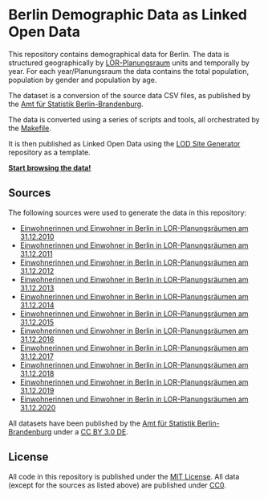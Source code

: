 # Berlin Demographic Data as Linked Open Data

This repository contains demographical data for Berlin. 
The data is structured geographically by [LOR-Planungsraum](https://www.berlin.de/sen/sbw/stadtdaten/stadtwissen/sozialraumorientierte-planungsgrundlagen/lebensweltlich-orientierte-raeume/) units and temporally by year.
For each year/Planungsraum the data contains the total population, population by gender and population by age.

The dataset is a conversion of the source data CSV files, as published by the [Amt für Statistik Berlin-Brandenburg](https://www.statistik-berlin-brandenburg.de).

The data is converted using a series of scripts and tools, all orchestrated by the [Makefile](Makefile).

It is then published as Linked Open Data using the [LOD Site Generator](https://github.com/berlinonline/lod-sg) repository as a template.

**[Start browsing the data!](https://berlinonline.github.io/lod-berlin-einwohner/)**

## Sources

The following sources were used to generate the data in this repository:

- [Einwohnerinnen und Einwohner in Berlin in LOR-Planungsräumen am 31.12.2010](https://daten.berlin.de/datensaetze/einwohnerinnen-und-einwohner-berlin-lor-planungsräumen-am-31122010)
- [Einwohnerinnen und Einwohner in Berlin in LOR-Planungsräumen am 31.12.2011](https://daten.berlin.de/datensaetze/einwohnerinnen-und-einwohner-berlin-lor-planungsräumen-am-31122011)
- [Einwohnerinnen und Einwohner in Berlin in LOR-Planungsräumen am 31.12.2012](https://daten.berlin.de/datensaetze/einwohnerinnen-und-einwohner-berlin-lor-planungsräumen-am-31122012)
- [Einwohnerinnen und Einwohner in Berlin in LOR-Planungsräumen am 31.12.2013](https://daten.berlin.de/datensaetze/einwohnerinnen-und-einwohner-berlin-lor-planungsräumen-am-31122013)
- [Einwohnerinnen und Einwohner in Berlin in LOR-Planungsräumen am 31.12.2014](https://daten.berlin.de/datensaetze/einwohnerinnen-und-einwohner-berlin-lor-planungsräumen-am-31122014)
- [Einwohnerinnen und Einwohner in Berlin in LOR-Planungsräumen am 31.12.2015](https://daten.berlin.de/datensaetze/einwohnerinnen-und-einwohner-berlin-lor-planungsräumen-am-31122015)
- [Einwohnerinnen und Einwohner in Berlin in LOR-Planungsräumen am 31.12.2016](https://daten.berlin.de/datensaetze/einwohnerinnen-und-einwohner-berlin-lor-planungsräumen-am-31122016)
- [Einwohnerinnen und Einwohner in Berlin in LOR-Planungsräumen am 31.12.2017](https://daten.berlin.de/datensaetze/einwohnerinnen-und-einwohner-berlin-lor-planungsräumen-am-31122017)
- [Einwohnerinnen und Einwohner in Berlin in LOR-Planungsräumen am 31.12.2018](https://daten.berlin.de/datensaetze/einwohnerinnen-und-einwohner-berlin-lor-planungsräumen-am-31122018)
- [Einwohnerinnen und Einwohner in Berlin in LOR-Planungsräumen am 31.12.2019](https://daten.berlin.de/datensaetze/einwohnerinnen-und-einwohner-berlin-lor-planungsräumen-am-31122019)
- [Einwohnerinnen und Einwohner in Berlin in LOR-Planungsräumen am 31.12.2020](https://daten.berlin.de/datensaetze/einwohnerinnen-und-einwohner-berlin-lor-planungsräumen-am-31122020)

All datasets have been published by the [Amt für Statistik Berlin-Brandenburg](https://www.statistik-berlin-brandenburg.de) under a [CC BY 3.0 DE](http://creativecommons.org/licenses/by/3.0/de/).

## License

All code in this repository is published under the [MIT License](License). All data (except for the sources as listed above) are published under [CC0](https://creativecommons.org/publicdomain/zero/1.0/).